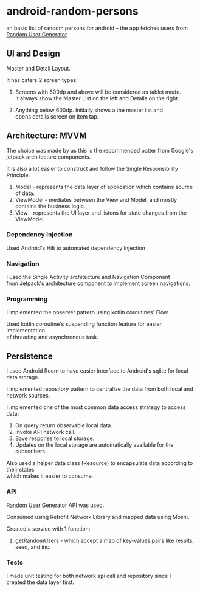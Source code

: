 
# android-random-persons  
an basic list of random persons for android – the app fetches users from [Random User Generator](https://randomuser.me/).  
  
## UI and Design  
  
Master and Detail Layout.  
  
It has caters 2 screen types:  
1. Screens with 600dp and above will be considered as tablet mode.  
It always show the Master List on the left and Details on the right.  
  
2. Anything below 600dp. Initially shows a the master list and  
opens details screen on item tap.  
  
## Architecture: MVVM  
  
The choice was made by as this is the recommended patter from Google's jetpack architecture components.  
  
It is also a lot easier to construct and follow the Single Responsibility Principle.  
  
1. Model - represents the data layer of application which contains source of data.  
2. ViewModel - mediates between the View and Model, and mostly contains the business logic.  
3. View - represents the UI layer and listens for state changes from the ViewModel.  
  
### Dependency Injection  
  
Used Android's Hilt to automated dependency Injection  
  
### Navigation  
  
I used the Single Activity architecture and Navigation Component  
from Jetpack's architecture component to implement screen navigations.  
  
### Programming  
  
I implemented the observer pattern using kotlin coroutines' Flow.  
  
Used kotlin coroutine's suspending function feature for easier implementation  
of threading and asynchronous task.  
  
## Persistence  
  
I used Android Room to have easier interface to Android's sqlite for local data storage.  
  
I implemented repository pattern to centralize the data from both local and network sources.  
  
I implemented one of the most common data access strategy to access data:  
  
1. On query return observable local data.  
2. Invoke API network call.  
3. Save response to local storage.  
4. Updates on the local storage are automatically available for the subscribers.  
  
Also used a helper data class (Resource) to encapsulate data according to their states  
which makes it easier to consume.  
  
### API  
  
[Random User Generator](https://randomuser.me/) API was used.  
  
Consumed using Retrofit Network Library and mapped data using Moshi.  
  
Created a service with 1 function:  
  
1. getRandomUsers - which accept a map of key-values pairs like results, seed, and inc.  
  
### Tests  
I made unit testing for both network api call and repository since I  
created the data layer first.